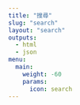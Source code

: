 ```yaml
---
title: "搜尋"
slug: "search"
layout: "search"
outputs:
  - html
  - json
menu:
  main:
    weight: -60
    params:
      icon: search
---
```

